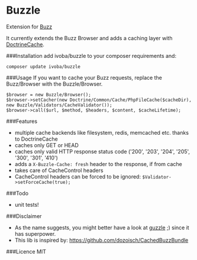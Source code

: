 Buzzle
====

Extension for [Buzz](https://github.com/kriswallsmith/Buzz)

It currently extends the Buzz Browser and adds a caching layer with [DoctrineCache](https://github.com/doctrine/cache).

###Installation
add ivoba/buzzle to your composer requirements and:

    composer update ivoba/buzzle

###Usage
If you want to cache your Buzz requests, replace the Buzz/Browser with the Buzzle/Browser.

    $browser = new Buzzle/Browser();
    $browser->setCacher(new Doctrine/Common/Cache/PhpFileCache($cacheDir), new Buzzle/Validators/CacheValidator());
    $browser->call($url, $method, $headers, $content, $cacheLifetime);

###Features
- multiple cache backends like filesystem, redis, memcached etc. thanks to DoctrineCache
- caches only GET or HEAD
- caches only valid HTTP response status code ('200', '203', '204', '205', '300', '301', '410')
- adds a ```X-Buzzle-Cache: fresh``` header to the response, if from cache
- takes care of CacheControl headers
- CacheControl headers can be forced to be ignored: ```$Validator->setForceCache(true);```

###Todo
- unit tests!

###Disclaimer
- As the name suggests, you might better have a look at [guzzle](https://github.com/guzzle/guzzle) ;) since it has superpower.
- This lib is inspired by: https://github.com/dozoisch/CachedBuzzBundle

###Licence
MIT

